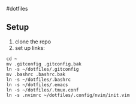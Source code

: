 #dotfiles

## Setup

1. clone the repo
2. set up links:
```
cd ~
mv .gitconfig .gitconfig.bak 
ln -s ~/dotfiles/.gitconfig
mv .bashrc .bashrc.bak
ln -s ~/dotfiles/.bashrc 
ln -s ~/dotfiles/.emacs 
ln -s ~/dotfiles/.tmux.conf 
ln -s .nvimrc ~/dotfiles/.config/nvim/init.vim

```
